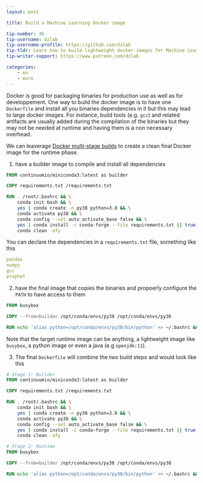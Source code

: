 ```yaml
---
layout: post

title: Build a Machine Learning Docker image

tip-number: 36
tip-username: dzlab
tip-username-profile: https://github.com/dzlab
tip-tldr: Learn how to build lightweight docker images for Machine Learning
tip-writer-support: https://www.patreon.com/dzlab

categories:
    - en
    - more
---
```


Docker is good for packaging binaries for production use as well as for developpement. One way to build the docker image is to have one `Dockerfile` and install all you binaries dependencies in it but this may lead to large docker images. For instance, build tools (e.g. `gcc`) and related artifacts are usually added during the compilation of the binaries but they may not be needed at runtime and having them is a non necessary overhead.

We can leaverage [Docker multi-stage builds](https://docs.docker.com/develop/develop-images/multistage-build/) to create a clean final Docker image for the runtime phase.

1. have a builder image to compile and install all dependencies

```Dockerfile
FROM continuumio/miniconda3:latest as builder

COPY requirements.txt /requirements.txt

RUN . /root/.bashrc && \
    conda init bash && \
    yes | conda create -n py38 python=3.8 && \
    conda activate py38 && \
    conda config --set auto_activate_base false && \
    yes | conda install -c conda-forge --file requirements.txt || true; \
    conda clean -afy
```

You can declare the dependencies in a `requirements.txt` file, something like this

```yaml
pandas
numpy
gcc
prophet
```

2. have the final image that copies the binaries and propoerly configure the `PATH` to have access to them

```Dockerfile
FROM busybox

COPY --from=builder /opt/conda/envs/py38 /opt/conda/envs/py38

RUN echo 'alias python=/opt/conda/envs/py38/bin/python' >> ~/.bashrc && . /root/.bashrc
```

Note that the target runtime image can be anything, a lightweight image like `busybox`, a python image or even a java (e.g `openjdk:11`).

3. The final `Dockerfile` will combine the two build steps and would look like this

```Dockerfile
# Stage 1: Builder
FROM continuumio/miniconda3:latest as builder

COPY requirements.txt /requirements.txt

RUN . /root/.bashrc && \
    conda init bash && \
    yes | conda create -n py38 python=3.8 && \
    conda activate py38 && \
    conda config --set auto_activate_base false && \
    yes | conda install -c conda-forge --file requirements.txt || true; \
    conda clean -afy

# Stage 2: Runtime
FROM busybox

COPY --from=builder /opt/conda/envs/py38 /opt/conda/envs/py38

RUN echo 'alias python=/opt/conda/envs/py38/bin/python' >> ~/.bashrc && . /root/.bashrc
```

